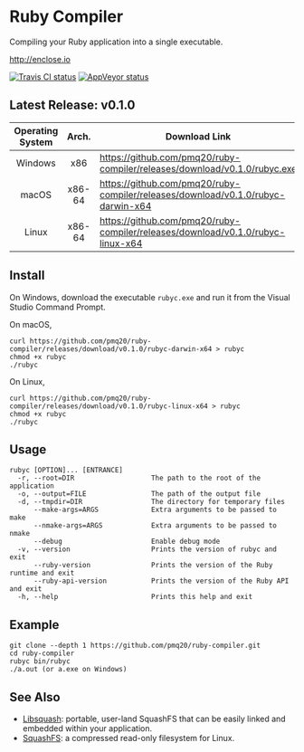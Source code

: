 # Ruby Compiler

Compiling your Ruby application into a single executable.

http://enclose.io

[![Travis CI status](https://travis-ci.org/pmq20/ruby-compiler.svg?branch=master)](https://travis-ci.org/pmq20/ruby-compiler)
[![AppVeyor status](https://ci.appveyor.com/api/projects/status/93i36eliiy6v3686/branch/master?svg=true)](https://ci.appveyor.com/project/pmq20/ruby-compiler/branch/master)

## Latest Release: v0.1.0

| Operating System |  Arch.  | Download Link                                                                     |
|:----------------:|:-------:|-----------------------------------------------------------------------------------|
|      Windows     |   x86   | https://github.com/pmq20/ruby-compiler/releases/download/v0.1.0/rubyc.exe         |
|       macOS      |  x86-64 | https://github.com/pmq20/ruby-compiler/releases/download/v0.1.0/rubyc-darwin-x64  |
|       Linux      |  x86-64 | https://github.com/pmq20/ruby-compiler/releases/download/v0.1.0/rubyc-linux-x64   |

## Install

On Windows, download the executable `rubyc.exe` and run it from the Visual Studio Command Prompt.

On macOS,

    curl https://github.com/pmq20/ruby-compiler/releases/download/v0.1.0/rubyc-darwin-x64 > rubyc
    chmod +x rubyc
    ./rubyc

On Linux,

    curl https://github.com/pmq20/ruby-compiler/releases/download/v0.1.0/rubyc-linux-x64 > rubyc
    chmod +x rubyc
    ./rubyc

## Usage

    rubyc [OPTION]... [ENTRANCE]
      -r, --root=DIR                   The path to the root of the application
      -o, --output=FILE                The path of the output file
      -d, --tmpdir=DIR                 The directory for temporary files
          --make-args=ARGS             Extra arguments to be passed to make
          --nmake-args=ARGS            Extra arguments to be passed to nmake
          --debug                      Enable debug mode
      -v, --version                    Prints the version of rubyc and exit
          --ruby-version               Prints the version of the Ruby runtime and exit
          --ruby-api-version           Prints the version of the Ruby API and exit
      -h, --help                       Prints this help and exit

## Example

    git clone --depth 1 https://github.com/pmq20/ruby-compiler.git
    cd ruby-compiler
    rubyc bin/rubyc
    ./a.out (or a.exe on Windows)

## See Also

- [Libsquash](https://github.com/pmq20/libsquash): portable, user-land SquashFS that can be easily linked and embedded within your application.
- [SquashFS](http://squashfs.sourceforge.net/): a compressed read-only filesystem for Linux.
